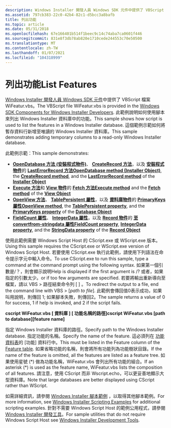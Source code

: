 ```yaml
---
description: Windows Installer 開發人員 Windows SDK 元件中提供了 VBScript 檔案 WiFeatur.vbs。
ms.assetid: 797cb383-22c0-42b4-82c1-d5bcc3a8bafb
title: 列出功能
ms.topic: article
ms.date: 05/31/2018
ms.openlocfilehash: 67e166401b514f1beec9c14c74aba7ca0601f446
ms.sourcegitcommit: 831e8f3db78ab820e1710cede244553c70e50500
ms.translationtype: MT
ms.contentlocale: zh-TW
ms.lasthandoff: 01/07/2021
ms.locfileid: "104318999"
---
```

# <a name="list-features"></a><span data-ttu-id="022ac-103">列出功能</span><span class="sxs-lookup"><span data-stu-id="022ac-103">List Features</span></span>

<span data-ttu-id="022ac-104">[Windows Installer 開發人員 Windows SDK 元件](platform-sdk-components-for-windows-installer-developers.md)中提供了 VBScript 檔案 WiFeatur.vbs。</span><span class="sxs-lookup"><span data-stu-id="022ac-104">The VBScript file WiFeatur.vbs is provided in the [Windows SDK Components for Windows Installer Developers](platform-sdk-components-for-windows-installer-developers.md).</span></span> <span data-ttu-id="022ac-105">此範例說明如何使用腳本來列出 Windows Installer 資料庫中的功能。</span><span class="sxs-lookup"><span data-stu-id="022ac-105">This sample shows how script is used to list the features in a Windows Installer database.</span></span> <span data-ttu-id="022ac-106">這個範例示範如何將暫存資料行新增至唯讀的 Windows Installer 資料庫。</span><span class="sxs-lookup"><span data-stu-id="022ac-106">This sample demonstrates adding temporary columns to a read-only Windows Installer database.</span></span>

<span data-ttu-id="022ac-107">此範例示範：</span><span class="sxs-lookup"><span data-stu-id="022ac-107">This sample demonstrates:</span></span>

-   <span data-ttu-id="022ac-108">[**OpenDatabase 方法 (安裝程式物件)**](installer-opendatabase.md)、 [**CreateRecord 方法**](installer-createrecord.md)，以及 [**安裝程式物件**](installer-object.md)的 [**LastErrorRecord 方法**](installer-lasterrorrecord.md)</span><span class="sxs-lookup"><span data-stu-id="022ac-108">[**OpenDatabase method (Installer Object)**](installer-opendatabase.md), the [**CreateRecord method**](installer-createrecord.md), and the [**LastErrorRecord method**](installer-lasterrorrecord.md) of the [**Installer Object**](installer-object.md)</span></span>
-   <span data-ttu-id="022ac-109">[**Execute 方法**](view-execute.md)和 [**View 物件**](view-object.md)的 [**Fetch 方法**](view-fetch.md)</span><span class="sxs-lookup"><span data-stu-id="022ac-109">[**Execute method**](view-execute.md) and the [**Fetch method**](view-fetch.md) of the [**View Object**](view-object.md)</span></span>
-   <span data-ttu-id="022ac-110">[**OpenView 方法**](database-openview.md)、 [**TablePersistent 屬性**](database-tablepersistent.md)，以及 [**資料庫物件**](database-object.md)的 [**PrimaryKeys 屬性**](database-primarykeys.md)</span><span class="sxs-lookup"><span data-stu-id="022ac-110">[**OpenView method**](database-openview.md), the [**TablePersistent property**](database-tablepersistent.md), and the [**PrimaryKeys property**](database-primarykeys.md) of the [**Database Object**](database-object.md)</span></span>
-   <span data-ttu-id="022ac-111">[**FieldCount 屬性**](record-fieldcount.md)、 [**IntegerData 屬性**](record-integerdata.md)，以及 [**Record 物件**](record-object.md)的 [**至 convertfrom-stringdata 屬性**](record-stringdata.md)</span><span class="sxs-lookup"><span data-stu-id="022ac-111">[**FieldCount property**](record-fieldcount.md), [**IntegerData property**](record-integerdata.md), and the [**StringData property**](record-stringdata.md) of the [**Record Object**](record-object.md)</span></span>

<span data-ttu-id="022ac-112">使用此範例需要 Windows Script Host 的 CScript.exe 或 WScript.exe 版本。</span><span class="sxs-lookup"><span data-stu-id="022ac-112">Using this sample requires the CScript.exe or WScript.exe version of Windows Script Host.</span></span> <span data-ttu-id="022ac-113">若要使用 CScript.exe 執行此範例，請使用下列語法在命令提示字元中輸入命令。</span><span class="sxs-lookup"><span data-stu-id="022ac-113">To use CScript.exe to run this sample, type a command at the command prompt using the following syntax.</span></span> <span data-ttu-id="022ac-114">如果第一個引數是/？，則會顯示說明</span><span class="sxs-lookup"><span data-stu-id="022ac-114">Help is displayed if the first argument is /?</span></span> <span data-ttu-id="022ac-115">或者，如果指定的引數太少。</span><span class="sxs-lookup"><span data-stu-id="022ac-115">or if too few arguments are specified.</span></span> <span data-ttu-id="022ac-116">若要將輸出重新導向至檔案，請以 VBS > 路徑結束命令列 \[  \] 。</span><span class="sxs-lookup"><span data-stu-id="022ac-116">To redirect the output to a file, end the command line with VBS > \[*path to file*\].</span></span> <span data-ttu-id="022ac-117">此範例會傳回值0表示成功，如果叫用說明，則傳回 1; 如果腳本失敗，則傳回2。</span><span class="sxs-lookup"><span data-stu-id="022ac-117">The sample returns a value of 0 for success, 1 if help is invoked, and 2 if the script fails.</span></span>

<span data-ttu-id="022ac-118">**cscript WiFeatur.vbs \[ 資料庫 \] \[ 功能名稱的路徑\]**</span><span class="sxs-lookup"><span data-stu-id="022ac-118">**cscript WiFeatur.vbs \[path to database\]\[feature name\]**</span></span>

<span data-ttu-id="022ac-119">指定 Windows Installer 資料庫的路徑。</span><span class="sxs-lookup"><span data-stu-id="022ac-119">Specify path to the Windows Installer database.</span></span> <span data-ttu-id="022ac-120">指定功能的名稱。</span><span class="sxs-lookup"><span data-stu-id="022ac-120">Specify the name of the feature.</span></span> <span data-ttu-id="022ac-121">這必須列在 [功能資料表](feature-table.md)的 [功能] 資料行中。</span><span class="sxs-lookup"><span data-stu-id="022ac-121">This must be listed in the Feature column of the [Feature table](feature-table.md).</span></span> <span data-ttu-id="022ac-122">如果省略功能的名稱，則會將所有功能列為功能樹狀目錄。</span><span class="sxs-lookup"><span data-stu-id="022ac-122">If the name of the feature is omitted, all the features are listed as a feature tree.</span></span> <span data-ttu-id="022ac-123">如果使用星號 (\*) 做為功能名稱，WiFeatur.vbs 會列出所有功能的組合。</span><span class="sxs-lookup"><span data-stu-id="022ac-123">If an asterisk (\*) is used as the feature name, WiFeatur.vbs lists the composition of all features.</span></span> <span data-ttu-id="022ac-124">請注意，使用 CScript 而非 Wscript.echo，可以更妥善地顯示大型資料庫。</span><span class="sxs-lookup"><span data-stu-id="022ac-124">Note that large databases are better displayed using CScript rather than WScript.</span></span>

<span data-ttu-id="022ac-125">如需詳細資訊，請參閱 [Windows Installer 腳本範例](windows-installer-scripting-examples.md) ，以取得其他腳本範例。</span><span class="sxs-lookup"><span data-stu-id="022ac-125">For more information, see [Windows Installer Scripting Examples](windows-installer-scripting-examples.md) for additional scripting examples.</span></span> <span data-ttu-id="022ac-126">針對不需要 Windows Script Host 的範例公用程式，請參閱 [Windows Installer 開發工具](windows-installer-development-tools.md)。</span><span class="sxs-lookup"><span data-stu-id="022ac-126">For sample utilities that do not require Windows Script Host see [Windows Installer Development Tools](windows-installer-development-tools.md).</span></span>

 

 




